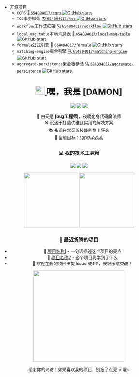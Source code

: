 - 开源项目
    - `CQRS` [📌 `654894017/cqrs` ![GitHub stars](https://img.shields.io/github/stars/654894017/cqrs.svg?style=flat-square&color=3b8686)](https://github.com/654894017/cqrs)
    - `TCC`事务框架 [🌎 `654894017/tcc` ![GitHub stars](https://img.shields.io/github/stars/654894017/tcc.svg?style=flat-square&color=3b8686)](https://github.com/654894017/tcc)
    - `workflow`工作流框架 [🪐 `654894017/workflow` ![GitHub stars](https://img.shields.io/github/stars/654894017/workflow.svg?style=flat-square&color=3b8686)](https://github.com/654894017/workflow)
    - `local_msg_table`本地消息表 [🐌 `654894017/local-msg-table` ![GitHub stars](https://img.shields.io/github/stars/654894017/local-msg-table.svg?style=flat-square&color=3b8686)](https://github.com/654894017/local-msg-table)
    - `formula`公式引擎 [🧲 `654894017/formula` ![GitHub stars](https://img.shields.io/github/stars/654894017/formula.svg?style=flat-square&color=3b8686)](https://github.com/654894017/formula)
    - `matching-engine`撮合引擎 [🔍 `654894017/matching-engine` ![GitHub stars](https://img.shields.io/github/stars/654894017/matching-engine.svg?style=flat-square&color=3b8686)](https://github.com/654894017/matching-engine)
    - `aggregate-persistence`聚合根存储 [🔍 `654894017/aggregate-persistence` ![GitHub stars](https://img.shields.io/github/stars/654894017/aggregate-persistence.svg?style=flat-square&color=3b8686)](https://github.com/654894017/aggregate-persistence)


<!-- 个人标签 -->
<!-- 动态标题 -->
<h1 align="center">
  <a href="https://github.com/你的用户名">
    <img src="https://media.giphy.com/media/hvRJCLFzcasrR4ia7z/giphy.gif" width="30">
  </a>
  嘿，我是 [DAMON]
</h1>
<p align="center">
  <a href="https://你的网站"><img src="https://img.shields.io/badge/网站-探索我的宇宙-blueviolet?style=flat-square"></a>
  <a href="mailto:654894017@qq.com"><img src="https://img.shields.io/badge/邮箱-发送消息-critical?style=flat-square"></a>
  <a href="你的社交媒体"><img src="https://img.shields.io/badge/社交-来交个朋友-9cf?style=flat-square"></a>
</p>

<!-- 个人介绍 -->
<p align="center">
  🌌 白天是 <strong>[bug工程师]</strong>，夜晚化身代码魔法师<br>
  🛠️ 沉迷于打造优雅且实用的解决方案<br>
  📚 永远在学习新技能的路上狂奔<br>
  🎯 当前目标：<em>[发财💰💰💰]</em>
</p>

<!-- 技术栈展示 -->
<h3 align="center">💻 我的技术工具箱</h3>
<p align="center">
  <img src="https://img.shields.io/badge/语言-Java-3776AB?style=for-the-badge&logo=java&logoColor=white">
  <img src="https://img.shields.io/badge/前端-JavaScript-F7DF1E?style=for-the-badge&logo=javascript&logoColor=black">
  <img src="https://img.shields.io/badge/数据库-Mysql-336791?style=for-the-badge&logo=mysql&logoColor=white">
  <!-- 根据你的技能替换 -->
</p>

<!-- 项目统计 -->
<div align="center">
  <img height="180em" src="https://github-readme-stats.vercel.app/api?username=654894017&show_icons=true&theme=radical&include_all_commits=true&count_private=true"/>
  <img height="180em" src="https://github-readme-stats.vercel.app/api/top-langs/?username=654894017&layout=compact&langs_count=8&theme=radical"/>
</div>

<!-- 最近动态 -->
<h3 align="center">📝 最近折腾的项目</h3>
<ul align="center">
  <li>🔭 <a href="项目链接1">项目名称1</a> - 一句话描述这个项目的亮点</li>
  <li>🌱 <a href="项目链接2">项目名称2</a> - 这个项目我学到了什么</li>
  <li>💬 欢迎在我的项目里提 Issue 或 PR，我很乐意交流！</li>
</ul>

<!-- 互动元素 -->
<div align="center">
  <img src="https://media.giphy.com/media/13HgwGsXF0aiGY/giphy.gif" width="300">
  <p>感谢你的来访！如果喜欢我的项目，别忘了点亮 ⭐ 哦~</p>
</div>

